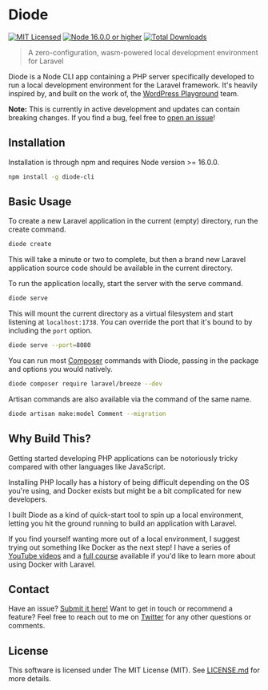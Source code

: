 # Diode

[![MIT Licensed](https://img.shields.io/github/license/aschmelyun/diode)](LICENSE.md)
[![Node 16.0.0 or higher](https://img.shields.io/node/v/diode-cli)](https://npmjs.com/package/diode-cli)
[![Total Downloads](https://img.shields.io/npm/dt/diode-cli)](https://npmjs.com/package/diode-cli)

> A zero-configuration, wasm-powered local development environment for Laravel

Diode is a Node CLI app containing a PHP server specifically developed to run a local development environment for the Laravel framework. It's heavily inspired by, and built on the work of, the [WordPress Playground](https://github.com/WordPress/wordpress-playground) team.

**Note:** This is currently in active development and updates can contain breaking changes. If you find a bug, feel free to [open an issue](https://github.com/aschmelyun/diode/issues/new)!

## Installation

Installation is through npm and requires Node version >= 16.0.0.

```bash
npm install -g diode-cli
```

## Basic Usage

To create a new Laravel application in the current (empty) directory, run the create command.

```bash
diode create
```

This will take a minute or two to complete, but then a brand new Laravel application source code should be available in the current directory.

To run the application locally, start the server with the serve command.

```bash
diode serve
```

This will mount the current directory as a virtual filesystem and start listening at `localhost:1738`. You can override the port that it's bound to by including the `port` option.

```bash
diode serve --port=8080
```

You can run most [Composer](https://getcomposer.org) commands with Diode, passing in the package and options you would natively.

```bash
diode composer require laravel/breeze --dev
```

Artisan commands are also available via the command of the same name.

```bash
diode artisan make:model Comment --migration
```

## Why Build This?

Getting started developing PHP applications can be notoriously tricky compared with other languages like JavaScript.

Installing PHP locally has a history of being difficult depending on the OS you're using, and Docker exists but might be a bit complicated for new developers.

I built Diode as a kind of quick-start tool to spin up a local environment, letting you hit the ground running to build an application with Laravel.

If you find yourself wanting more out of a local environment, I suggest trying out something like Docker as the next step! I have a series of [YouTube videos](https://www.youtube.com/watch?v=5N6gTVCG_rw) and a [full course](https://laraveldocker.com) available if you'd like to learn more about using Docker with Laravel.

## Contact

Have an issue? [Submit it here!](https://github.com/aschmelyun/diode/issues/new) Want to get in touch or recommend a feature? Feel free to reach out to me on [Twitter](https://twitter.com/aschmelyun) for any other questions or comments.

## License

This software is licensed under The MIT License (MIT). See [LICENSE.md](LICENSE.md) for more details.
